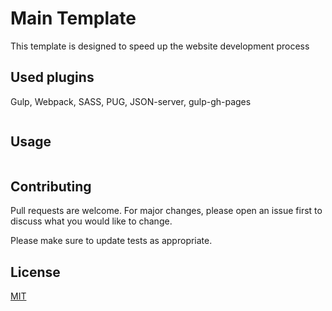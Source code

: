 # Main Template 

This template is designed to speed up the website development process  

## Used plugins

Gulp, Webpack, SASS, PUG, JSON-server, gulp-gh-pages

```bash

```

## Usage

```python

```

## Contributing
Pull requests are welcome. For major changes, please open an issue first to discuss what you would like to change.

Please make sure to update tests as appropriate.

## License
[MIT](https://choosealicense.com/licenses/mit/)


